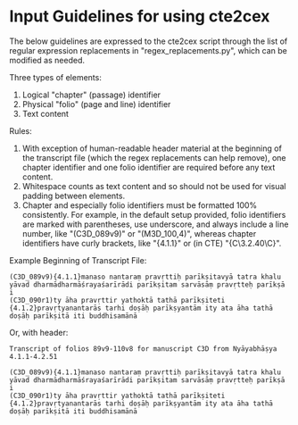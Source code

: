 # Input Guidelines for using cte2cex

The below guidelines are expressed to the cte2cex script through the list of regular expression replacements in "regex_replacements.py", which can be modified as needed.

Three types of elements:

1. Logical "chapter" (passage) identifier
2. Physical "folio" (page and line) identifier
3. Text content

Rules:

1. With exception of human-readable header material at the beginning of the transcript file (which the regex replacements can help remove), one chapter identifier and one folio identifier are required before any text content.
2. Whitespace counts as text content and so should not be used for visual padding between elements.
3. Chapter and especially folio identifiers must be formatted 100% consistently. For example, in the default setup provided, folio identifiers are marked with parentheses, use underscore, and always include a line number, like "(C3D\_089v9)" or "(M3D\_100,4)", whereas chapter identifiers have curly brackets, like "{4.1.1}" or (in CTE) "{C\3.2.40\C}".

Example Beginning of Transcript File:

~~~~
(C3D_089v9){4.1.1}manaso nantaraṃ pravṛttiḥ parīkṣitavyā tatra khalu yāvad dharmādharmāśrayaśarīrādi parīkṣitam sarvāsāṃ pravṛtteḥ parīkṣā i
(C3D_090r1)ty āha pravṛttir yathoktā tathā parīkṣiteti {4.1.2}pravṛtyanantarās tarhi doṣāḥ parīkṣyantām ity ata āha tathā doṣāḥ parīkṣitā iti buddhisamānā
~~~~

Or, with header:

~~~~
Transcript of folios 89v9-110v8 for manuscript C3D from Nyāyabhāṣya 4.1.1-4.2.51

(C3D_089v9){4.1.1}manaso nantaraṃ pravṛttiḥ parīkṣitavyā tatra khalu yāvad dharmādharmāśrayaśarīrādi parīkṣitam sarvāsāṃ pravṛtteḥ parīkṣā i
(C3D_090r1)ty āha pravṛttir yathoktā tathā parīkṣiteti {4.1.2}pravṛtyanantarās tarhi doṣāḥ parīkṣyantām ity ata āha tathā doṣāḥ parīkṣitā iti buddhisamānā
~~~~